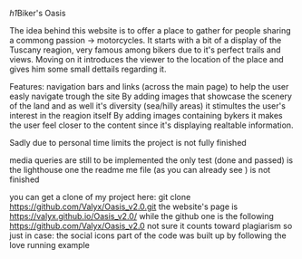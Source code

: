 *h1*Biker's Oasis

The idea behind this website is to offer a place to gather for people sharing a commong passion -> motorcycles. It starts with a bit of a display of the Tuscany reagion, very famous among bikers due to it's perfect trails and views. Moving on it introduces the viewer to the location of the place and gives him some small dettails regarding it.

Features: navigation bars and links (across the main page) to help the user easly navigate trough the site
By adding images that showcase the scenery of the land and as well it's diversity (sea/hilly areas) it stimultes the user's interest in the reagion itself
By adding images containing bykers it makes the user feel closer to the content since it's displaying realtable information.

Sadly due to personal time limits the project is not fully finished

media queries are still to be implemented 
the only test (done and passed) is the lighthouse one
the readme me file (as you can already see ) is not finished

you can get a clone of my project here: git clone https://github.com/Valyx/Oasis_v2.0.git
the website's page is https://valyx.github.io/Oasis_v2.0/
while the github one is the following https://github.com/Valyx/Oasis_v2.0
not sure it counts toward plagiarism so just in case: the social icons part of the code was built up by following the love running example
